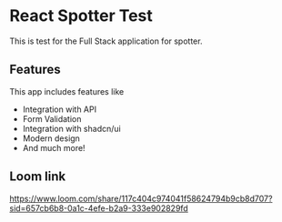 # React Spotter Test

This is test for the Full Stack application for spotter.

## Features

This app includes features like

- Integration with API
- Form Validation
- Integration with shadcn/ui
- Modern design
- And much more!


## Loom link

https://www.loom.com/share/117c404c974041f58624794b9cb8d707?sid=657cb6b8-0a1c-4efe-b2a9-333e902829fd